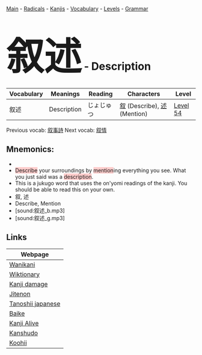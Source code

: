 <style> bigfont {font-size: 100px}</style>
[Main](../README.md) -
[Radicals](../radicals.md) -
[Kanjis](../kanjis.md) -
[Vocabulary](../vocabulary.md) -
[Levels](../levels.md) -
[Grammar](../grammar.md)
# <bigfont> 叙述</bigfont> - Description 

| Vocabulary | Meanings | Reading | Characters | Level |
| --- | --- | --- | --- | --- |
| 叙述 | Description | じょじゅつ |  [叙](../kanjis/叙.md) (Describe), [述](../kanjis/述.md) (Mention) | [Level 54](../levels/wk_level54.md) |

Previous vocab: [叙事詩](叙事詩.md) Next vocab: [叙情](叙情.md) 

## Mnemonics:

* 
* <span style="background-color:#ffcccb"> Describe</span> your surroundings by <span style="background-color:#ffcccb"> mention</span>ing everything you see. What you just said was a <span style="background-color:#ffcccb"> description</span>.
* This is a jukugo word that uses the on'yomi readings of the kanji. You should be able to read this on your own.
* 叙, 述
* Describe, Mention
* [sound:叙述_b.mp3]
* [sound:叙述_g.mp3]


## Links 

| Webpage |
| --- |
| [Wanikani          ](https://www.wanikani.com/kanji/叙述) |
| [Wiktionary        ](https://en.wiktionary.org/wiki/叙述) |
| [Kanji damage      ](http://www.kanjidamage.com/kanji/search?utf8=✓&q=叙述) |
| [Jitenon           ](https://jitenon.com/kanji/叙述) |
| [Tanoshii japanese ](https://www.tanoshiijapanese.com/dictionary/kanji.cfm?k=叙述) |
| [Baike             ](https://baike.baidu.com/item/叙述) |
| [Kanji Alive       ](https://app.kanjialive.com/叙述) |
| [Kanshudo          ](https://www.kanshudo.com/searchmn?q=叙述) |
| [Koohii            ](https://kanji.koohii.com/study/kanji/叙述) |
